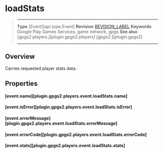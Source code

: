 # loadStats

> --------------------- ------------------------------------------------------------------------------------------
> __Type__              [Event][api.type.Event]
> __Revision__          [REVISION_LABEL](REVISION_URL)
> __Keywords__          Google Play Games Services, game network, gpgs
> __See also__          [gpgs2.players.*][plugin.gpgs2.players]
>                       [gpgs2.*][plugin.gpgs2]
> --------------------- ------------------------------------------------------------------------------------------

## Overview

Carries requested player stats data.

## Properties

#### [event.name][plugin.gpgs2.players.event.loadStats.name]

#### [event.isError][plugin.gpgs2.players.event.loadStats.isError]

#### [event.errorMessage][plugin.gpgs2.players.event.loadStats.errorMessage]

#### [event.errorCode][plugin.gpgs2.players.event.loadStats.errorCode]

#### [event.stats][plugin.gpgs2.players.event.loadStats.stats]
